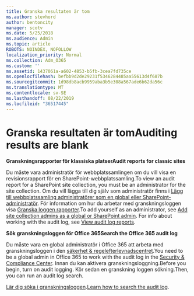 ```yaml
---
title: Granska resultaten är tom
ms.author: stevhord
author: bentoncity
manager: scotv
ms.date: 5/25/2018
ms.audience: Admin
ms.topic: article
ROBOTS: NOINDEX, NOFOLLOW
localization_priority: Normal
ms.collection: Adm_O365
ms.custom: ''
ms.assetid: 1437061a-a602-4853-b5fb-3cea7fd735ce
ms.openlocfilehash: befbb9d2de29231f5346284485aa55613d4f687b
ms.sourcegitcommit: 1d98db8acb9959aba3b5e308a567ade6b62da56c
ms.translationtype: MT
ms.contentlocale: sv-SE
ms.lasthandoff: 08/22/2019
ms.locfileid: "36517445"
---
```

# <a name="auditing-results-are-blank"></a><span data-ttu-id="13c70-102">Granska resultaten är tom</span><span class="sxs-lookup"><span data-stu-id="13c70-102">Auditing results are blank</span></span>

 <span data-ttu-id="13c70-103">**Granskningsrapporter för klassiska platser**</span><span class="sxs-lookup"><span data-stu-id="13c70-103">**Audit reports for classic sites**</span></span>
  
<span data-ttu-id="13c70-104">Du måste vara administratör för webbplatssamlingen om du vill visa en revisionsrapport för en SharePoint-webbplatssamling.</span><span class="sxs-lookup"><span data-stu-id="13c70-104">To view an audit report for a SharePoint site collection, you must be an administrator for the site collection.</span></span> <span data-ttu-id="13c70-105">Om du vill lägga till dig själv som administratör finns i [Lägg till webbplatssamling administratörer som en global eller SharePoint-administratör](https://go.microsoft.com/fwlink/?linkid=869390). För information om hur du arbetar med granskningsloggen visa [Granska loggen rapporter](https://go.microsoft.com/fwlink/?linkid=395237).</span><span class="sxs-lookup"><span data-stu-id="13c70-105">To add yourself as an administrator, see [Add site collection admins as a global or SharePoint admin](https://go.microsoft.com/fwlink/?linkid=869390). For info about working with the audit log, see [View audit log reports](https://go.microsoft.com/fwlink/?linkid=395237).</span></span> 
  
 <span data-ttu-id="13c70-106">**Sök granskningsloggen för Office 365**</span><span class="sxs-lookup"><span data-stu-id="13c70-106">**Search the Office 365 audit log**</span></span>
  
<span data-ttu-id="13c70-107">Du måste vara en global administratör i Office 365 att arbeta med granskningsloggen i den [säkerhet &amp; regelefterlevnadscentret](https://protection.office.com).</span><span class="sxs-lookup"><span data-stu-id="13c70-107">You need to be a global admin in Office 365 to work with the audit log in the [Security &amp; Compliance Center](https://protection.office.com).</span></span> <span data-ttu-id="13c70-108">Innan du kan aktivera granskningsloggning.</span><span class="sxs-lookup"><span data-stu-id="13c70-108">Before you begin, turn on audit logging.</span></span> <span data-ttu-id="13c70-109">Kör sedan en granskning loggen sökning.</span><span class="sxs-lookup"><span data-stu-id="13c70-109">Then, you can run an audit log search.</span></span> 
  
<span data-ttu-id="13c70-110">[Lär dig söka i granskningsloggen](https://go.microsoft.com/fwlink/?linkid=708432).</span><span class="sxs-lookup"><span data-stu-id="13c70-110">[Learn how to search the audit log](https://go.microsoft.com/fwlink/?linkid=708432).</span></span>
  

